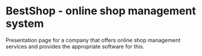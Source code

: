 # BestShop - online shop management system
Presentation page for a company that offers online shop management services and provides the appropriate software for this.
